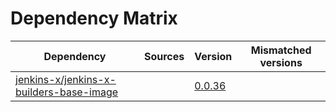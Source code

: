 # Dependency Matrix

Dependency | Sources | Version | Mismatched versions
---------- | ------- | ------- | -------------------
[jenkins-x/jenkins-x-builders-base-image](https://github.com/jenkins-x/jenkins-x-builders-base-image) |  | [0.0.36]() | 
